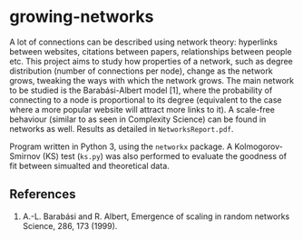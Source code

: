 # growing-networks

A lot of connections can be described using network theory: hyperlinks between websites, citations between papers, relationships between people etc. This project aims to study how properties of a network, such as degree distribution (number of connections per node), change as the network grows, tweaking the ways with which the network grows. The main network to be studied is the Barabási-Albert model [1], where the probability of connecting to a node is proportional to its degree (equivalent to the case where a more popular website will attract more links to it). A scale-free behaviour (similar to as seen in Complexity Science) can be found in networks as well. Results as detailed in ```NetworksReport.pdf```.

Program written in Python 3, using the ```networkx``` package. A Kolmogorov-Smirnov (KS) test (```ks.py```) was also performed to evaluate the goodness of fit between simualted and theoretical data.

## References
1. A.-L. Barabási and R. Albert, Emergence of scaling in random networks Science, 286, 173 (1999).
